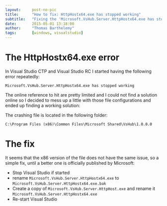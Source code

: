 ```yaml
---
layout:     post-no-pic
title:      "How to fix: HttpHostx64.exe has stopped working"
subtitle:   "Fixing the 'Microsoft.VsHub.Server.HttpHostx64.exe has stopped working' error for Visual Studio"
date:       2015-05-01 13:18:00
author:     "Thomas Barthelemy"
tags:       [windows, visualstudio]
---
```


# The HttpHostx64.exe error

In Visual Studio CTP and Visual Studio RC I started having the following error
repeatedly:

    Microsoft.VsHub.Server.HttpHostx64.exe has stopped working

The online reference to hit are pretty limited and I could not find a solution
online so I decided to mess up a little with those file configurations and ended
up finding a working solution:

The crashing file is located in the following folder:

    C:\Program Files (x86)\Common Files\Microsoft Shared\VsHub\1.0.0.0

# The fix

It seems that the x86 version of the file does not have the same issue, so
a simple fix, until a better one is officially published by Microsoft:

- Stop Visual Studio if started
- rename `Microsoft.VsHub.Server.HttpHostx64.exe` to `Microsoft.VsHub.Server.HttpHostx64.exe.bak`
- Create a copy of `Microsoft.VsHub.Server.HttpHost.exe` and rename it `Microsoft.VsHub.Server.HttpHostx64.exe`
- Re-start Visual Studio
